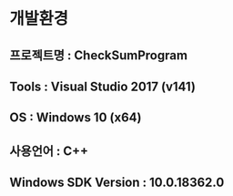 # 개발환경
## 프로젝트명 : CheckSumProgram
## Tools : Visual Studio 2017 (v141)
## OS : Windows 10 (x64)
## 사용언어 : C++
## Windows SDK Version : 10.0.18362.0